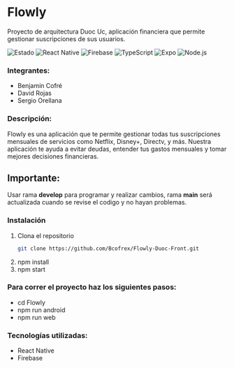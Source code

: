 # Flowly 
Proyecto de arquitectura Duoc Uc, aplicación financiera que permite gestionar suscripciones de sus usuarios.

![Estado](https://img.shields.io/badge/Estado-En%20desarrollo-blue)
![React Native](https://img.shields.io/badge/React_Native-v0.71.8-blue?logo=react&logoColor=white)
![Firebase](https://img.shields.io/badge/Firebase-v9.0.0-orange?logo=firebase)
![TypeScript](https://img.shields.io/badge/TypeScript-v4.9.5-blue?logo=typescript&logoColor=white)
![Expo](https://img.shields.io/badge/Expo-v48.0.0-black?logo=expo)
![Node.js](https://img.shields.io/badge/Node.js-v18.17.0-green?logo=node.js)

### Integrantes:
- Benjamín Cofré
- David Rojas
- Sergio Orellana

### Descripción:
Flowly es una aplicación que te permite gestionar todas tus suscripciones mensuales de servicios como Netflix, Disney+, Directv, y más. Nuestra aplicación te ayuda a evitar deudas, entender tus gastos mensuales y tomar mejores decisiones financieras.

## Importante: 
Usar rama **develop** para programar y realizar cambios, rama **main** será actualizada cuando se revise el codigo y no hayan problemas.
### Instalación
1. Clona el repositorio
   ```bash
   git clone https://github.com/Bcofrex/Flowly-Duoc-Front.git
2. npm install
3. npm start

### Para correr el proyecto haz los siguientes pasos:
- cd Flowly
- npm run android
- npm run web

### Tecnologías utilizadas:
- React Native
- Firebase



